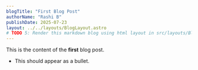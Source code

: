 ```yaml
---
blogTitle: "First Blog Post"
authorName: "Rashi B"
publishDate: 2025-07-23
layout: ../../layouts/BlogLayout.astro
# TODO 5: Render this markdown blog using html layout in src/layouts/BlogLayout.astro
---
```


This is the content of the **first** blog post.
- This should appear as a bullet.